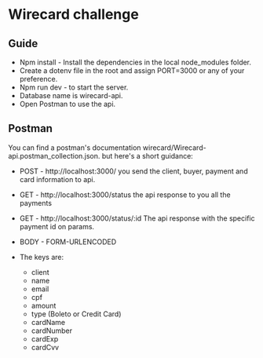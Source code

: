 # Wirecard challenge

## Guide
- Npm install - Install the dependencies in the local node_modules folder.
- Create a dotenv file in the root and assign PORT=3000 or any of your preference.
- Npm run dev - to start the server.
- Database name is wirecard-api.
- Open Postman to use the api.
## Postman
You can find a postman's documentation wirecard/Wirecard-api.postman_collection.json.
but here's a short guidance:
- POST - http://localhost:3000/
  you send the client, buyer, payment and card information to api.
- GET - http://localhost:3000/status
  the api response to you all the payments
- GET - http://localhost:3000/status/:id
  The api response with the specific payment id on params.

- BODY - FORM-URLENCODED
- The keys are:
    - client
    - name
    - email
    - cpf
    - amount
    - type (Boleto or Credit Card)
    - cardName
    - cardNumber
    - cardExp
    - cardCvv
